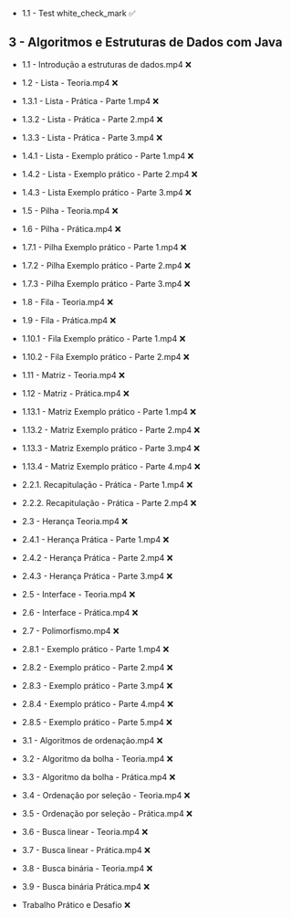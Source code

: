 - 1.1 - Test white_check_mark  :white_check_mark:

## 3 - Algoritmos e Estruturas de Dados com Java

- 1.1 - Introdução a estruturas de dados.mp4  :x:
- 1.2 - Lista - Teoria.mp4  :x:
- 1.3.1 - Lista - Prática - Parte 1.mp4  :x:
- 1.3.2 - Lista - Prática - Parte 2.mp4  :x:
- 1.3.3 - Lista - Prática - Parte 3.mp4  :x:
- 1.4.1 - Lista - Exemplo prático - Parte 1.mp4  :x:
- 1.4.2 - Lista - Exemplo prático - Parte 2.mp4  :x:
- 1.4.3 - Lista Exemplo prático - Parte 3.mp4  :x:
- 1.5 - Pilha - Teoria.mp4  :x:
- 1.6 - Pilha - Prática.mp4  :x:
- 1.7.1 - Pilha Exemplo prático - Parte 1.mp4  :x:
- 1.7.2 - Pilha Exemplo prático - Parte 2.mp4  :x:
- 1.7.3 - Pilha Exemplo prático - Parte 3.mp4  :x:
- 1.8 - Fila - Teoria.mp4  :x:
- 1.9 - Fila - Prática.mp4  :x:
- 1.10.1 - Fila Exemplo prático - Parte 1.mp4  :x:
- 1.10.2 - Fila Exemplo prático - Parte 2.mp4  :x:
- 1.11 - Matriz - Teoria.mp4  :x:
- 1.12 - Matriz - Prática.mp4  :x:
- 1.13.1 - Matriz Exemplo prático - Parte 1.mp4  :x:
- 1.13.2 - Matriz Exemplo prático - Parte 2.mp4  :x:
- 1.13.3 - Matriz Exemplo prático - Parte 3.mp4  :x:
- 1.13.4 - Matriz Exemplo prático - Parte 4.mp4  :x:

- 2.2.1. Recapitulação - Prática - Parte 1.mp4  :x:
- 2.2.2. Recapitulação - Prática - Parte 2.mp4  :x:
- 2.3 - Herança Teoria.mp4  :x:
- 2.4.1 - Herança Prática - Parte 1.mp4  :x:
- 2.4.2 - Herança Prática - Parte 2.mp4  :x:
- 2.4.3 - Herança Prática - Parte 3.mp4  :x:
- 2.5 - Interface - Teoria.mp4  :x:
- 2.6 - Interface - Prática.mp4  :x:
- 2.7 - Polimorfismo.mp4  :x:
- 2.8.1 - Exemplo prático - Parte 1.mp4  :x:
- 2.8.2 - Exemplo prático - Parte 2.mp4  :x:
- 2.8.3 - Exemplo prático - Parte 3.mp4  :x:
- 2.8.4 - Exemplo prático - Parte 4.mp4  :x:
- 2.8.5 - Exemplo prático - Parte 5.mp4  :x:

- 3.1 - Algoritmos de ordenação.mp4  :x:
- 3.2 - Algoritmo da bolha - Teoria.mp4  :x:
- 3.3 - Algoritmo da bolha - Prática.mp4  :x:
- 3.4 - Ordenação por seleção - Teoria.mp4  :x:
- 3.5 - Ordenação por seleção - Prática.mp4  :x:
- 3.6 - Busca linear - Teoria.mp4  :x:
- 3.7 - Busca linear - Prática.mp4  :x:
- 3.8 - Busca binária - Teoria.mp4  :x:
- 3.9 - Busca binária Prática.mp4  :x:

- Trabalho Prático e Desafio  :x:
